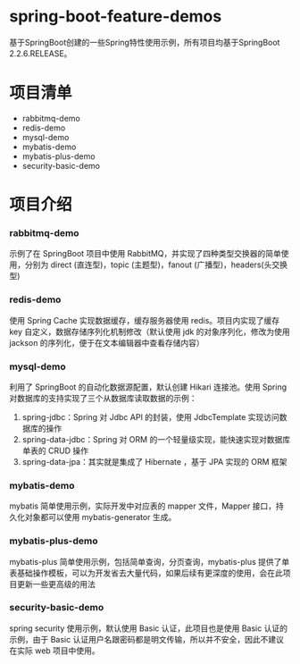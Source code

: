 # spring-boot-feature-demos
基于SpringBoot创建的一些Spring特性使用示例，所有项目均基于SpringBoot 2.2.6.RELEASE。


# 项目清单
* rabbitmq-demo
* redis-demo
* mysql-demo
* mybatis-demo
* mybatis-plus-demo
* security-basic-demo

# 项目介绍
### rabbitmq-demo
示例了在 SpringBoot 项目中使用 RabbitMQ，并实现了四种类型交换器的简单使用，分别为 direct (直连型)，topic (主题型)，fanout (广播型)，headers(头交换型)

### redis-demo
使用 Spring Cache 实现数据缓存，缓存服务器使用 redis。项目内实现了缓存 key 自定义，数据存储序列化机制修改（默认使用 jdk 的对象序列化，修改为使用 jackson 的序列化，便于在文本编辑器中查看存储内容）

### mysql-demo
利用了 SpringBoot 的自动化数据源配置，默认创建 Hikari 连接池。使用 Spring 对数据库的支持实现了三个从数据库读取数据的示例：
1. spring-jdbc：Spring 对 Jdbc API 的封装，使用 JdbcTemplate 实现访问数据库的操作
2. spring-data-jdbc：Spring 对 ORM 的一个轻量级实现，能快速实现对数据库单表的 CRUD 操作
3. spring-data-jpa：其实就是集成了 Hibernate ，基于 JPA 实现的 ORM 框架

### mybatis-demo
mybatis 简单使用示例，实际开发中对应表的 mapper 文件，Mapper 接口，持久化对象都可以使用 mybatis-generator 生成。

### mybatis-plus-demo
mybatis-plus 简单使用示例，包括简单查询，分页查询，mybatis-plus 提供了单表基础操作模板，可以为开发省去大量代码，如果后续有更深度的使用，会在此项目更新一些更高级的用法

### security-basic-demo
spring security 使用示例，默认使用 Basic 认证，此项目也是使用 Basic 认证的示例，由于 Basic 认证用户名跟密码都是明文传输，所以并不安全，因此不建议在实际 web 项目中使用。
